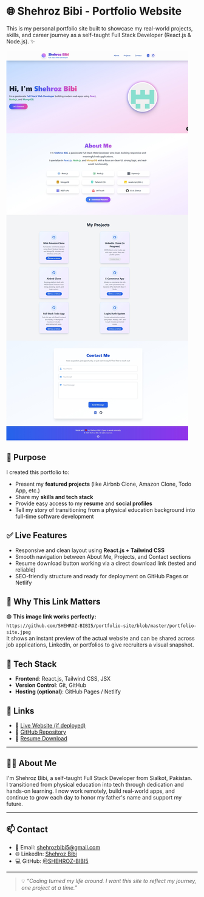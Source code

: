 # 🌐 Shehroz Bibi - Portfolio Website

This is my personal portfolio site built to showcase my real-world projects, skills, and career journey as a self-taught Full Stack Developer (React.js & Node.js). ✨

![Portfolio Screenshot](https://github.com/SHEHROZ-BIBI5/portfolio-site/blob/master/portfolio-site.jpeg)

## 🧠 Purpose

I created this portfolio to:

- Present my **featured projects** (like Airbnb Clone, Amazon Clone, Todo App, etc.)
- Share my **skills and tech stack**
- Provide easy access to my **resume** and **social profiles**
- Tell my story of transitioning from a physical education background into full-time software development

## ✅ Live Features

- Responsive and clean layout using **React.js + Tailwind CSS**
- Smooth navigation between About Me, Projects, and Contact sections
- Resume download button working via a direct download link (tested and reliable)
- SEO-friendly structure and ready for deployment on GitHub Pages or Netlify

## 🔗 Why This Link Matters

🟢 **This image link works perfectly:**  
`https://github.com/SHEHROZ-BIBI5/portfolio-site/blob/master/portfolio-site.jpeg`  
It shows an instant preview of the actual website and can be shared across job applications, LinkedIn, or portfolios to give recruiters a visual snapshot.

## 💼 Tech Stack

- **Frontend**: React.js, Tailwind CSS, JSX
- **Version Control**: Git, GitHub
- **Hosting (optional)**: GitHub Pages / Netlify

 
## 📎 Links

- 🔗 [Live Website (if deployed)](https://your-deployed-link.com) <!-- Add link if hosted -->
- 📁 [GitHub Repository](https://github.com/SHEHROZ-BIBI5/portfolio-site)
- 📄 [Resume Download](./public/resume.pdf)

---

## 🙋‍♀️ About Me

I'm Shehroz Bibi, a self-taught Full Stack Developer from Sialkot, Pakistan.  
I transitioned from physical education into tech through dedication and hands-on learning. I now work remotely, build real-world apps, and continue to grow each day to honor my father's name and support my future.

---

## 📫 Contact

- 📧 Email: shehrozbibi5@gmail.com  
- 🌐 LinkedIn: [Shehroz Bibi](https://www.linkedin.com/in/shehroz-bibi-190582338/)  
- 💻 GitHub: [@SHEHROZ-BIBI5](https://github.com/SHEHROZ-BIBI5)

---

> 💡 *“Coding turned my life around. I want this site to reflect my journey, one project at a time.”*

